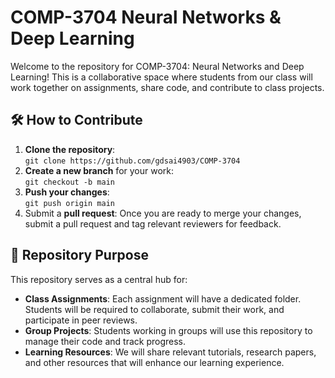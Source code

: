 # COMP-3704 Neural Networks & Deep Learning
Welcome to the repository for COMP-3704: Neural Networks and Deep Learning! This is a collaborative space where students from our class will work together on assignments, share code, and contribute to class projects.

## 🛠️ How to Contribute
1. **Clone the repository**:  
   `git clone https://github.com/gdsai4903/COMP-3704`
2. **Create a new branch** for your work:  
   `git checkout -b main`
3. **Push your changes**:  
   `git push origin main`
4. Submit a **pull request**: Once you are ready to merge your changes, submit a pull request and tag relevant reviewers for feedback.

## 🎯 Repository Purpose
This repository serves as a central hub for:

- **Class Assignments**: Each assignment will have a dedicated folder. Students will be required to collaborate, submit their work, and participate in peer reviews.
- **Group Projects**: Students working in groups will use this repository to manage their code and track progress.
- **Learning Resources**: We will share relevant tutorials, research papers, and other resources that will enhance our learning experience.
